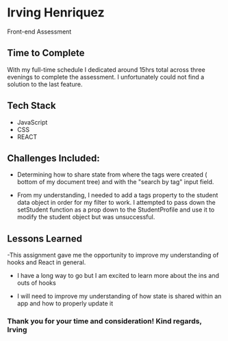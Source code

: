 # Irving Henriquez

Front-end Assessment

## Time to Complete

With my full-time schedule I dedicated around 15hrs total across three evenings to complete the assessment. I unfortunately could not find a solution to the last feature.

## Tech Stack

- JavaScript
- CSS
- REACT

## Challenges Included:

- Determining how to share state from where the tags were created ( bottom of my document tree) and with the "search by tag" input field.

- From my understanding, I needed to add a tags property to the student data object in order for my filter to work. I attempted to pass down the setStudent function as a prop down to the StudentProfile and use it to modify the student object but was unsuccessful.

## Lessons Learned

-This assignment gave me the opportunity to improve my understanding of hooks and React in general.

- I have a long way to go but I am excited to learn more about the ins and outs of hooks

- I will need to improve my understanding of how state is shared within an app and how to properly update it

### Thank you for your time and consideration! Kind regards, Irving
